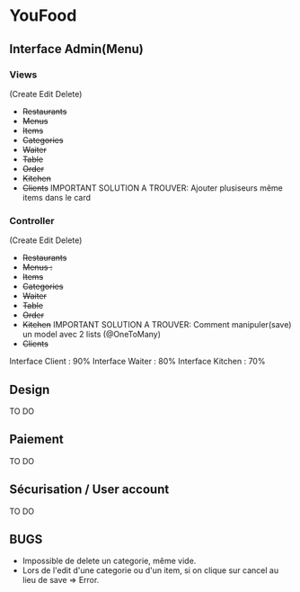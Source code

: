 YouFood
=======

## Interface Admin(Menu) ##
### Views ###
(Create Edit Delete)
+ <del>Restaurants</del>
+ <del>Menus</del>
+ <del>Items</del>
+ <del>Categories</del>
+ <del>Waiter</del>
+ <del>Table</del>
+ <del>Order</del>
+ <del>Kitchen</del>
+ <del>Clients</del> IMPORTANT SOLUTION A TROUVER: Ajouter plusiseurs même items dans le card

### Controller ###
(Create Edit Delete)
+ <del>Restaurants</del>
+ <del>Menus :</del>
+ <del>Items</del>
+ <del>Categories</del>
+ <del>Waiter</del>
+ <del>Table</del>
+ <del>Order</del>
+ <del>Kitchen</del> IMPORTANT SOLUTION A TROUVER: Comment manipuler(save) un model avec 2 lists (@OneToMany)
+ <del>Clients</del>

Interface Client : 90%
Interface Waiter : 80%
Interface Kitchen : 70%

## Design ##
TO DO

## Paiement ##
TO DO

## Sécurisation / User account ##
TO DO

## BUGS ##
- Impossible de delete un categorie, même vide.
- Lors de l'edit d'une categorie ou d'un item, si on clique sur cancel au lieu de save => Error.
